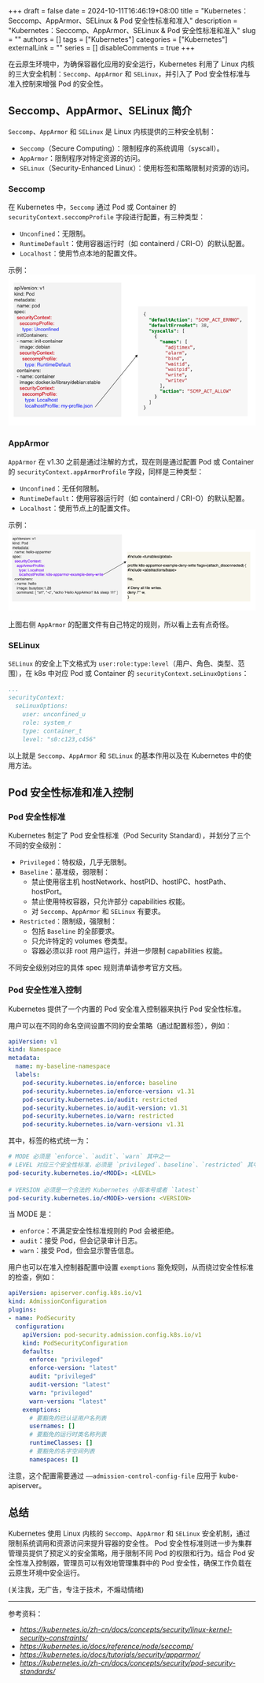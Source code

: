 +++
draft = false
date = 2024-10-11T16:46:19+08:00
title = "Kubernetes：Seccomp、AppArmor、SELinux & Pod 安全性标准和准入"
description = "Kubernetes：Seccomp、AppArmor、SELinux & Pod 安全性标准和准入"
slug = ""
authors = []
tags = ["Kubernetes"]
categories = ["Kubernetes"]
externalLink = ""
series = []
disableComments = true
+++

在云原生环境中，为确保容器化应用的安全运行，Kubernetes 利用了 Linux 内核的三大安全机制：`Seccomp`、`AppArmor` 和 `SELinux`，并引入了 Pod 安全性标准与准入控制来增强 Pod 的安全性。

## Seccomp、AppArmor、SELinux 简介

`Seccomp`、`AppArmor` 和 `SELinux` 是 Linux 内核提供的三种安全机制：
- `Seccomp`（Secure Computing）：限制程序的系统调用（syscall）。
- `AppArmor`：限制程序对特定资源的访问。
- `SELinux`（Security-Enhanced Linux）：使用标签和策略限制对资源的访问。

### Seccomp

在 Kubernetes 中，`Seccomp` 通过 Pod 或 Container 的 `securityContext.seccompProfile` 字段进行配置，有三种类型：
- `Unconfined`：无限制。
- `RuntimeDefault`：使用容器运行时（如 containerd / CRI-O）的默认配置。
- `Localhost`：使用节点本地的配置文件。

示例：
![](https://raw.githubusercontent.com/RifeWang/images/master/k8s/security/seccomp.png)

### AppArmor

`AppArmor` 在 v1.30 之前是通过注解的方式，现在则是通过配置 Pod 或 Container 的 `securityContext.appArmorProfile` 字段，同样是三种类型：
- `Unconfined`：无任何限制。
- `RuntimeDefault`：使用容器运行时（如 containerd / CRI-O）的默认配置。
- `Localhost`：使用节点上的配置文件。

示例：
![](https://raw.githubusercontent.com/RifeWang/images/master/k8s/security/apparmor.png)

上图右侧 `AppArmor` 的配置文件有自己特定的规则，所以看上去有点奇怪。

### SELinux

`SELinux` 的安全上下文格式为 `user:role:type:level`（用户、角色、类型、范围），在 k8s 中对应 Pod 或 Container 的 `securityContext.seLinuxOptions`：
```yaml
...
securityContext:
  seLinuxOptions:
    user: unconfined_u
    role: system_r
    type: container_t
    level: "s0:c123,c456"
```

以上就是 `Seccomp`、`AppArmor` 和 `SELinux` 的基本作用以及在 Kubernetes 中的使用方法。


##  Pod 安全性标准和准入控制

### Pod 安全性标准

Kubernetes 制定了 Pod 安全性标准（Pod Security Standard），并划分了三个不同的安全级别：
- `Privileged`：特权级，几乎无限制。
- `Baseline`：基准级，弱限制：
    - 禁止使用宿主机 hostNetwork、hostPID、hostIPC、hostPath、hostPort。
    - 禁止使用特权容器，只允许部分 capabilities 权能。
    - 对 `Seccomp`、`AppArmor` 和 `SELinux` 有要求。
- `Restricted`：限制级，强限制：
    - 包括 `Baseline` 的全部要求。
    - 只允许特定的 volumes 卷类型。
    - 容器必须以非 root 用户运行，并进一步限制 capabilities 权能。

不同安全级别对应的具体 spec 规则清单请参考官方文档。

### Pod 安全性准入控制

Kubernetes 提供了一个内置的 Pod 安全准入控制器来执行 Pod 安全性标准。 

用户可以在不同的命名空间设置不同的安全策略（通过配置标签），例如：
```yaml
apiVersion: v1
kind: Namespace
metadata:
  name: my-baseline-namespace
  labels:
    pod-security.kubernetes.io/enforce: baseline
    pod-security.kubernetes.io/enforce-version: v1.31
    pod-security.kubernetes.io/audit: restricted
    pod-security.kubernetes.io/audit-version: v1.31
    pod-security.kubernetes.io/warn: restricted
    pod-security.kubernetes.io/warn-version: v1.31
```

其中，标签的格式统一为：
```yaml
# MODE 必须是 `enforce`、`audit`、`warn` 其中之一
# LEVEL 对应三个安全性标准，必须是 `privileged`、baseline`、`restricted` 其中之一
pod-security.kubernetes.io/<MODE>: <LEVEL>

# VERSION 必须是一个合法的 Kubernetes 小版本号或者 `latest`
pod-security.kubernetes.io/<MODE>-version: <VERSION>
```

当 MODE 是：
- `enforce`：不满足安全性标准规则的 Pod 会被拒绝。
- `audit`：接受 Pod，但会记录审计日志。
- `warn`：接受 Pod，但会显示警告信息。


用户也可以在准入控制器配置中设置 `exemptions` 豁免规则，从而绕过安全性标准的检查，例如：
```yaml
apiVersion: apiserver.config.k8s.io/v1
kind: AdmissionConfiguration
plugins:
- name: PodSecurity
  configuration:
    apiVersion: pod-security.admission.config.k8s.io/v1
    kind: PodSecurityConfiguration
    defaults:
      enforce: "privileged"
      enforce-version: "latest"
      audit: "privileged"
      audit-version: "latest"
      warn: "privileged"
      warn-version: "latest"
    exemptions:
      # 要豁免的已认证用户名列表
      usernames: []
      # 要豁免的运行时类名称列表
      runtimeClasses: []
      # 要豁免的名字空间列表
      namespaces: []
```

注意，这个配置需要通过 `——admission-control-config-file` 应用于 kube-apiserver。


## 总结

Kubernetes 使用 Linux 内核的 `Seccomp`、`AppArmor` 和 `SELinux` 安全机制，通过限制系统调用和资源访问来提升容器的安全性。
Pod 安全性标准则进一步为集群管理员提供了预定义的安全策略，用于限制不同 Pod 的权限和行为。结合 Pod 安全性准入控制器，管理员可以有效地管理集群中的 Pod 安全性，确保工作负载在云原生环境中安全运行。


(关注我，无广告，专注于技术，不煽动情绪)

---

参考资料：

- *https://kubernetes.io/zh-cn/docs/concepts/security/linux-kernel-security-constraints/*
- *https://kubernetes.io/docs/reference/node/seccomp/*
- *https://kubernetes.io/docs/tutorials/security/apparmor/*
- *https://kubernetes.io/zh-cn/docs/concepts/security/pod-security-standards/*